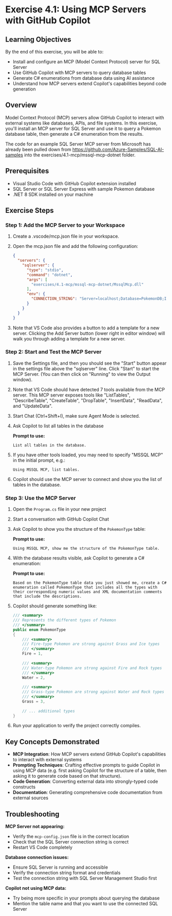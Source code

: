# Exercise 4.1: Using MCP Servers with GitHub Copilot

## Learning Objectives
By the end of this exercise, you will be able to:
- Install and configure an MCP (Model Context Protocol) server for SQL Server
- Use GitHub Copilot with MCP servers to query database tables
- Generate C# enumerations from database data using AI assistance
- Understand how MCP servers extend Copilot's capabilities beyond code generation

## Overview
Model Context Protocol (MCP) servers allow GitHub Copilot to interact with external systems like databases, APIs, and file systems. In this exercise, you'll install an MCP server for SQL Server and use it to query a Pokemon database table, then generate a C# enumeration from the results.

The code for an example SQL Server MCP server from Microsoft has already been pulled down from https://github.com/Azure-Samples/SQL-AI-samples into the exercises/4.1-mcp/mssql-mcp-dotnet folder.

## Prerequisites
- Visual Studio Code with GitHub Copilot extension installed
- SQL Server or SQL Server Express with sample Pokemon database
- .NET 8 SDK installed on your machine

## Exercise Steps

### Step 1: Add the MCP Server to your Workspace

1. Create a .vscode/mcp.json file in your workspace.

1. Open the mcp.json file and add the following configuration:

   ```json
   {
     "servers": {
       "sqlserver": {
         "type": "stdio",
         "command": "dotnet",
         "args": [
           "exercises/4.1-mcp/mssql-mcp-dotnet/MssqlMcp.dll"
         ],
         "env": {
           "CONNECTION_STRING": "Server=localhost;Database=PokemonDB;Integrated Security=true;"
         }
       }
     }
   }
   ```

1. Note that VS Code also provides a button to add a template for a new server. Clicking the Add Server button (lower right in editor window) will walk you through adding a template for a new server.

### Step 2: Start and Test the MCP Server

1. Save the Settings file, and then you should see the "Start" button appear in the settings file above the "sqlserver" line.  Click "Start" to start the MCP Server. (You can then click on "Running" to view the Output window).

1. Note that VS Code should have detected 7 tools available from the MCP server. This MCP server exposes tools like "ListTables", "DescribeTable", "CreateTable", "DropTable", "InsertData", "ReadData", and "UpdateData".

1. Start Chat (Ctrl+Shift+I), make sure Agent Mode is selected.

1. Ask Copilot to list all tables in the database 

    **Prompt to use:**
    ```
    List all tables in the database.
    ```

1. If you have other tools loaded, you may need to specify "MSSQL MCP" in the initial prompt, e.g.:

    ```
    Using MSSQL MCP, list tables.
    ```

1. Copilot should use the MCP server to connect and show you the list of tables in the database.

### Step 3: Use the MCP Server

1. Open the `Program.cs` file in your new project

1. Start a conversation with GitHub Copilot Chat

1. Ask Copilot to show you the structure of the `PokemonType` table:

   **Prompt to use:**
   ```
   Using MSSQL MCP, show me the structure of the PokemonType table.
   ```

1. With the database results visible, ask Copilot to generate a C# enumeration:

   **Prompt to use:**
   ```
   Based on the PokemonType table data you just showed me, create a C# enumeration called PokemonType that includes all the types with their corresponding numeric values and XML documentation comments that include the descriptions.
   ```

1. Copilot should generate something like:
   ```csharp
   /// <summary>
   /// Represents the different types of Pokemon
   /// </summary>
   public enum PokemonType
   {
       /// <summary>
       /// Fire-type Pokemon are strong against Grass and Ice types
       /// </summary>
       Fire = 1,
       
       /// <summary>
       /// Water-type Pokemon are strong against Fire and Rock types
       /// </summary>
       Water = 2,
       
       /// <summary>
       /// Grass-type Pokemon are strong against Water and Rock types
       /// </summary>
       Grass = 3,
       
       // ... additional types
   }
   ```
3. Run your application to verify the project correctly compiles.

## Key Concepts Demonstrated

- **MCP Integration**: How MCP servers extend GitHub Copilot's capabilities to interact with external systems
- **Prompting Techniques**: Crafting effective prompts to guide Copilot in using MCP data (e.g. first asking Copilot for the structure of a table, then asking it to generate code based on that structure).
- **Code Generation**: Converting external data into strongly-typed code constructs
- **Documentation**: Generating comprehensive code documentation from external sources

## Troubleshooting

**MCP Server not appearing:**
- Verify the `mcp-config.json` file is in the correct location
- Check that the SQL Server connection string is correct
- Restart VS Code completely

**Database connection issues:**
- Ensure SQL Server is running and accessible
- Verify the connection string format and credentials
- Test the connection string with SQL Server Management Studio first

**Copilot not using MCP data:**
- Try being more specific in your prompts about querying the database
- Mention the table name and that you want to use the connected SQL Server
